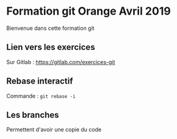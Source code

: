 # Formation git Orange Avril 2019

Bienvenue dans cette formation git

## Lien vers les exercices

Sur Gitlab : https://gitlab.com/exercices-git

## Rebase interactif

Commande : `git rebase -i`

## Les branches

Permettent d'avoir une copie du code
